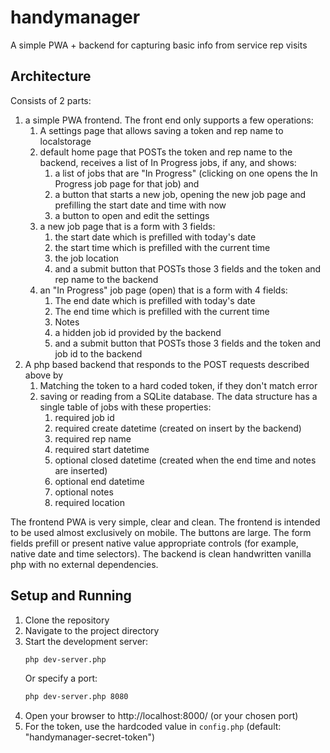 # handymanager
A simple PWA + backend for capturing basic info from service rep visits

## Architecture

Consists of 2 parts:

1) a simple PWA frontend. The front end only supports a few operations:
   1) A settings page that allows saving a token and rep name to localstorage
   2) default home page that POSTs the token and rep name to the backend, receives a list of In Progress jobs, if any, and shows:
      1) a list of jobs that are "In Progress" (clicking on one opens the In Progress job page for that job) and
      2) a button that starts a new job, opening the new job page and prefilling the start date and time with now
      3) a button to open and edit the settings
   3) a new job page that is a form with 3 fields:
      1) the start date which is prefilled with today's date
      2) the start time which is prefilled with the current time
      3) the job location
      4) and a submit button that POSTs those 3 fields and the token and rep name to the backend
   4) an "In Progress" job page (open) that is a form with 4 fields:
      1) The end date which is prefilled with today's date
      2) The end time which is prefilled with the current time
      3) Notes
      4) a hidden job id provided by the backend
      5) and a submit button that POSTs those 3 fields and the token and job id to the backend
2) A php based backend that responds to the POST requests described above by
   1) Matching the token to a hard coded token, if they don't match error
   2) saving or reading from a SQLite database. The data structure has a single table of jobs with these properties:
      1) required job id
      2) required create datetime (created on insert by the backend)
      3) required rep name
      4) required start datetime
      5) optional closed datetime (created when the end time and notes are inserted)
      6) optional end datetime
      7) optional notes
      8) required location

The frontend PWA is very simple, clear and clean. The frontend is intended to be used almost exclusively on mobile. The buttons are large. The form fields prefill or present native value appropriate controls (for example, native date and time selectors). The backend is clean handwritten vanilla php with no external dependencies.

## Setup and Running

1. Clone the repository
2. Navigate to the project directory
3. Start the development server:
   ```bash
   php dev-server.php
   ```
   Or specify a port:
   ```bash
   php dev-server.php 8080
   ```
4. Open your browser to http://localhost:8000/ (or your chosen port)
5. For the token, use the hardcoded value in `config.php` (default: "handymanager-secret-token")